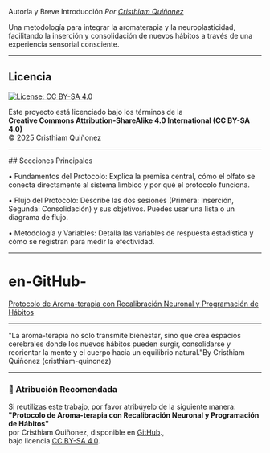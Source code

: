
​Autoría y Breve Introducción
_Por [Cristhiam Quiñonez](https://www.linkedin.com/in/cristhiam-qui%C3%B1onez-7b6222325/)_ 

Una metodología para integrar la aromaterapia y la neuroplasticidad, facilitando la inserción y consolidación de nuevos hábitos a través de una experiencia sensorial consciente.

---

## Licencia

[![License: CC BY-SA 4.0](https://img.shields.io/badge/License-CC%20BY--SA%204.0-lightgrey.svg)](https://creativecommons.org/licenses/by-sa/4.0/)

Este proyecto está licenciado bajo los términos de la  
**Creative Commons Attribution-ShareAlike 4.0 International (CC BY-SA 4.0)**  
© 2025 Cristhiam Quiñonez

---

​## Secciones Principales 

• ​Fundamentos del Protocolo: Explica la premisa central, cómo el olfato se conecta directamente al sistema límbico y por qué el protocolo funciona. 

• ​Flujo del Protocolo: Describe las dos sesiones (Primera: Inserción, Segunda: Consolidación) y sus objetivos. Puedes usar una lista o un diagrama de flujo. 

• ​Metodología y Variables: Detalla las variables de respuesta estadística y cómo se registran para medir la efectividad.

---

# en-GitHub-
[Protocolo de Aroma-terapia con Recalibración Neuronal y Programación de Hábitos](
https://github.com/CristhiamQuinonez/Neuro-Aroma-Protocol)

---

"La aroma-terapia no solo transmite bienestar, sino que crea espacios cerebrales donde los nuevos hábitos pueden surgir, consolidarse y reorientar la mente y el cuerpo hacia un equilibrio natural."By Cristhiam Quiñonez (cristhiam-quinonez)

---

### 📜 Atribución Recomendada
Si reutilizas este trabajo, por favor atribúyelo de la siguiente manera:  
**"Protocolo de Aroma-terapia con Recalibración Neuronal y Programación de Hábitos"**  
por Cristhiam Quiñonez, disponible en [GitHub](
https://github.com/CristhiamQuinonez/Neuro-Aroma-Protocol).,  
bajo licencia [CC BY-SA 4.0](https://creativecommons.org/licenses/by-sa/4.0/).
